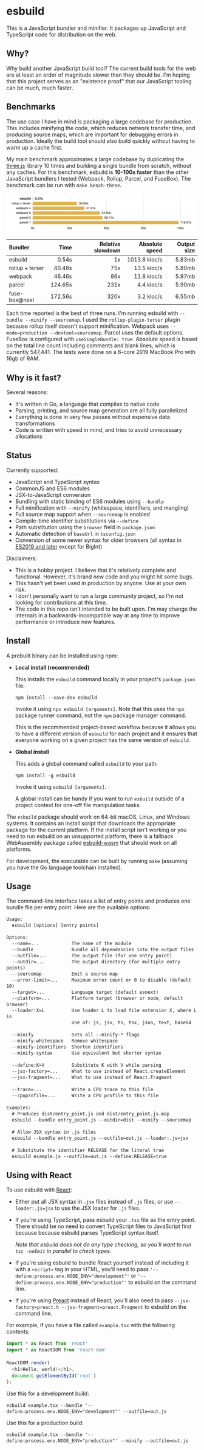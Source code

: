 # esbuild

This is a JavaScript bundler and minifier. It packages up JavaScript and TypeScript code for distribution on the web.

## Why?

Why build another JavaScript build tool? The current build tools for the web are at least an order of magnitude slower than they should be. I'm hoping that this project serves as an "existence proof" that our JavaScript tooling can be much, much faster.

## Benchmarks

The use case I have in mind is packaging a large codebase for production. This includes minifying the code, which reduces network transfer time, and producing source maps, which are important for debugging errors in production. Ideally the build tool should also build quickly without having to warm up a cache first.

My main benchmark approximates a large codebase by duplicating the [three.js](https://github.com/mrdoob/three.js) library 10 times and building a single bundle from scratch, without any caches. For this benchmark, esbuild is **10-100x faster** than the other JavaScript bundlers I tested (Webpack, Rollup, Parcel, and FuseBox). The benchmark can be run with `make bench-three`.

![](images/benchmark.png)

| Bundler         |    Time | Relative slowdown | Absolute speed | Output size |
| :-------------- | ------: | ----------------: | -------------: | ----------: |
| esbuild         |   0.54s |                1x |  1013.8 kloc/s |      5.83mb |
| rollup + terser |  40.48s |               75x |    13.5 kloc/s |      5.80mb |
| webpack         |  46.46s |               86x |    11.8 kloc/s |      5.97mb |
| parcel          | 124.65s |              231x |     4.4 kloc/s |      5.90mb |
| fuse-box@next   | 172.56s |              320x |     3.2 kloc/s |      6.55mb |

Each time reported is the best of three runs. I'm running esbuild with `--bundle --minify --sourcemap`. I used the `rollup-plugin-terser` plugin because rollup itself doesn't support minification. Webpack uses `--mode=production --devtool=sourcemap`. Parcel uses the default options. FuseBox is configured with `useSingleBundle: true`. Absolute speed is based on the total line count including comments and blank lines, which is currently 547,441. The tests were done on a 6-core 2019 MacBook Pro with 16gb of RAM.

## Why is it fast?

Several reasons:

* It's written in Go, a language that compiles to native code
* Parsing, printing, and source map generation are all fully parallelized
* Everything is done in very few passes without expensive data transformations
* Code is written with speed in mind, and tries to avoid unnecessary allocations

## Status

Currently supported:

* JavaScript and TypeScript syntax
* CommonJS and ES6 modules
* JSX-to-JavaScript conversion
* Bundling with static binding of ES6 modules using `--bundle`
* Full minification with `--minify` (whitespace, identifiers, and mangling)
* Full source map support when `--sourcemap` is enabled
* Compile-time identifier substitutions via `--define`
* Path substitution using the `browser` field in `package.json`
* Automatic detection of `baseUrl` in `tsconfig.json`
* Conversion of some newer syntax for older browsers (all syntax in [ES2019 and later](https://github.com/tc39/proposals/blob/master/finished-proposals.md) except for BigInt)

Disclaimers:

* This is a hobby project. I believe that it's relatively complete and functional. However, it's brand new code and you might hit some bugs.
* This hasn't yet been used in production by anyone. Use at your own risk.
* I don't personally want to run a large community project, so I'm not looking for contributions at this time.
* The code in this repo isn't intended to be built upon. I'm may change the internals in a backwards-incompatible way at any time to improve performance or introduce new features.

## Install

A prebuilt binary can be installed using npm:

* **Local install (recommended)**

    This installs the `esbuild` command locally in your project's `package.json` file:

    ```
    npm install --save-dev esbuild
    ```

    Invoke it using `npx esbuild [arguments]`. Note that this uses the `npx` package runner command, not the `npm` package manager command.

    This is the recommended project-based workflow because it allows you to have a different version of `esbuild` for each project and it ensures that everyone working on a given project has the same version of `esbuild`.

* **Global install**

    This adds a global command called `esbuild` to your path:

    ```
    npm install -g esbuild
    ```

    Invoke it using `esbuild [arguments]`.

    A global install can be handy if you want to run `esbuild` outside of a project context for one-off file manipulation tasks.

The `esbuild` package should work on 64-bit macOS, Linux, and Windows systems. It contains an install script that downloads the appropriate package for the current platform. If the install script isn't working or you need to run esbuild on an unsupported platform, there is a fallback WebAssembly package called [esbuild-wasm](https://npmjs.com/package/esbuild-wasm) that should work on all platforms.

For development, the executable can be built by running `make` (assuming you have the Go language toolchain installed).

## Usage

The command-line interface takes a list of entry points and produces one bundle file per entry point. Here are the available options:

```
Usage:
  esbuild [options] [entry points]

Options:
  --name=...            The name of the module
  --bundle              Bundle all dependencies into the output files
  --outfile=...         The output file (for one entry point)
  --outdir=...          The output directory (for multiple entry points)
  --sourcemap           Emit a source map
  --error-limit=...     Maximum error count or 0 to disable (default 10)
  --target=...          Language target (default esnext)
  --platform=...        Platform target (browser or node, default browser)
  --loader:X=L          Use loader L to load file extension X, where L is
                        one of: js, jsx, ts, tsx, json, text, base64

  --minify              Sets all --minify-* flags
  --minify-whitespace   Remove whitespace
  --minify-identifiers  Shorten identifiers
  --minify-syntax       Use equivalent but shorter syntax

  --define:K=V          Substitute K with V while parsing
  --jsx-factory=...     What to use instead of React.createElement
  --jsx-fragment=...    What to use instead of React.Fragment

  --trace=...           Write a CPU trace to this file
  --cpuprofile=...      Write a CPU profile to this file

Examples:
  # Produces dist/entry_point.js and dist/entry_point.js.map
  esbuild --bundle entry_point.js --outdir=dist --minify --sourcemap

  # Allow JSX syntax in .js files
  esbuild --bundle entry_point.js --outfile=out.js --loader:.js=jsx

  # Substitute the identifier RELEASE for the literal true
  esbuild example.js --outfile=out.js --define:RELEASE=true
```

## Using with React

To use esbuild with [React](https://reactjs.org/):

* Either put all JSX syntax in `.jsx` files instead of `.js` files, or use `--loader:.js=jsx` to use the JSX loader for `.js` files.

* If you're using TypeScript, pass esbuild your `.tsx` file as the entry point. There should be no need to convert TypeScript files to JavaScript first because because esbuild parses TypeScript syntax itself.

    *Note that esbuild does not do any type checking, so you'll want to run `tsc -noEmit` in parallel to check types.*

* If you're using esbuild to bundle React yourself instead of including it with a `<script>` tag in your HTML, you'll need to pass `'--define:process.env.NODE_ENV="development"'` or `'--define:process.env.NODE_ENV="production"'` to esbuild on the command line.

* If you're using [Preact](https://preactjs.com/) instead of React, you'll also need to pass `--jsx-factory=preact.h --jsx-fragment=preact.Fragment` to esbuild on the command line.

For example, if you have a file called `example.tsx` with the following contents:

```js
import * as React from 'react'
import * as ReactDOM from 'react-dom'

ReactDOM.render(
  <h1>Hello, world!</h1>,
  document.getElementById('root')
);
```

Use this for a development build:

```
esbuild example.tsx --bundle '--define:process.env.NODE_ENV="development"' --outfile=out.js
```

Use this for a production build:

```
esbuild example.tsx --bundle '--define:process.env.NODE_ENV="production"' --minify --outfile=out.js
```

